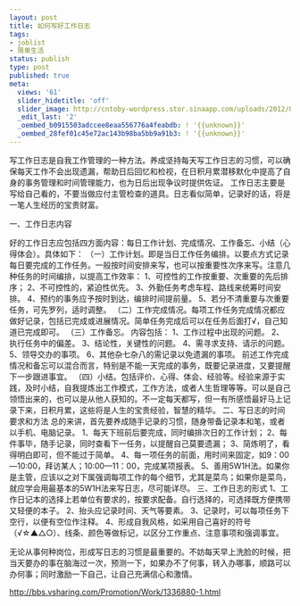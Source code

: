 ```yaml
---
layout: post
title: 如何写好工作日志
tags:
- joblist
- 简单生活
status: publish
type: post
published: true
meta:
  views: '61'
  slider_hidetitle: 'off'
  slider_image: http://cntoby-wordpress.stor.sinaapp.com/uploads/2012/01/1-110515105001939.jpg
  _edit_last: '2'
  _oembed_b0915503adccee8eaa556776a4feabdb: ! '{{unknown}}'
  _oembed_28fef01c45e72ac143b98ba5bb9a91b3: ! '{{unknown}}'
---
```

写工作日志是自我工作管理的一种方法。养成坚持每天写工作日志的习惯，可以确保每天工作不会出现遗漏，帮助日后回忆和检视，在日积月累潜移默化中提高了自身的事务管理和时间管理能力，也为日后出现争议时提供佐证。
工作日志主要是写给自己看的，不要当做应付主管检查的道具。日志看似简单，记录好的话，将是一笔人生经历的宝贵财富。

一、工作日志内容

好的工作日志应包括四方面内容：每日工作计划、完成情况、工作备忘、小结（心得体会）。具体如下：
（一）工作计划。即是当日工作任务编排。以要点方式记录每日要完成的工作任务。一般按时间安排来写，也可以按重要性次序来写。注意几种任务的时间编排，以提高工作效率：
1、可控性的工作按重要、次重要的先后排序；
2、不可控性的，紧迫性优先。
3、外勤任务考虑车程、路线来统筹时间安排。
4、预约的事务应予按时到达，编排时间提前量。
5、若分不清重要与次重要任务，可先罗列，适时调整。
（二）工作完成情况。每项工作任务完成情况都应做好记录，包括已完成或进展情况。简单任务完成后可以在任务后面打√，自己知道已完成即可。
（三）工作备忘。
内容包括：
1、工作过程中出现的问题。
2、执行任务中的偏差。
3、结论性，关键性的问题。
4、需寻求支持、请示的问题。
5、领导交办的事项。
6、其他杂七杂八的需记录以免遗漏的事项。
前述工作完成情况和备忘可以混合而言，特别是不能一天完成的事务，既要记录进度，又要提醒下一步跟进事宜。
（四）小结。包括评价、心得、体会、经验等。经验来源于实践，及时小结，自我提炼出工作模式，工作方法，或者人生哲理等等。可以是自己领悟出来的，也可以是从他人获知的。不一定每天都写，但一有所感悟最好马上记录下来，日积月累，这些将是人生的宝贵经验，智慧的精华。
二、写日志的时间要求和方法
总的来讲，首先要养成随手记录的习惯，随身带备记录本和笔，或者以手机、电脑记录。
1、每天下班前后要完成，同时编排次日的工作计划；
2、每件事毕，随手记录，同时查看下一任务，以提醒自己莫要遗漏；
3、简炼明了，看得明白即可，但不能过于简单。
4、每一项任务的前面，用时间来固定，如9：00—10:00，拜访某人；10:00—11：00，完成某项报表。
5、善用5W1H法。如果你是主管，应该以之对下属强调每项工作的每个细节，尤其是菜鸟；如果你是菜鸟，就应学会用最基本的5W1H法来写日志，尽可能详尽。
三、工作日志的形式
1、工作日记本的选择上若单位有要求的，按要求配备。自行选择的，可选择既方便携带又轻便的本子。
2、抬头应记录时间、天气等要素。
3、记录时，可以每项任务下空行，以便有空位作注释。
4、形成自我风格，如采用自己喜好的符号（√☆▲△○）、线条、颜色等做标记，以区分工作重点、注意事项和强调事宜。

无论从事何种岗位，形成写日志的习惯是最重要的。不妨每天早上洗脸的时候，把当天要办的事在脑海过一次，预测一下，如果办不了何事，转入办哪事，顺路可以办何事；同时激励一下自己，让自己充满信心和激情。

http://bbs.vsharing.com/Promotion/Work/1336880-1.html
